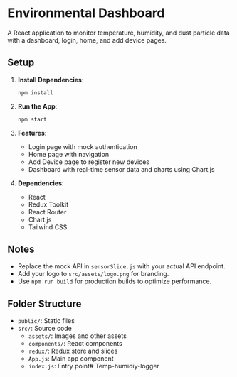 
# Environmental Dashboard

A React application to monitor temperature, humidity, and dust particle data with a dashboard, login, home, and add device pages.

## Setup

1. **Install Dependencies**:
   ```bash
   npm install
   ```

2. **Run the App**:
   ```bash
   npm start
   ```

4. **Features**:
   - Login page with mock authentication
   - Home page with navigation
   - Add Device page to register new devices
   - Dashboard with real-time sensor data and charts using Chart.js

5. **Dependencies**:
   - React
   - Redux Toolkit
   - React Router
   - Chart.js
   - Tailwind CSS

## Notes
- Replace the mock API in `sensorSlice.js` with your actual API endpoint.
- Add your logo to `src/assets/logo.png` for branding.
- Use `npm run build` for production builds to optimize performance.

## Folder Structure
- `public/`: Static files
- `src/`: Source code
  - `assets/`: Images and other assets
  - `components/`: React components
  - `redux/`: Redux store and slices
  - `App.js`: Main app component
  - `index.js`: Entry point#   T e m p - h u m i d i y - l o g g e r  
 